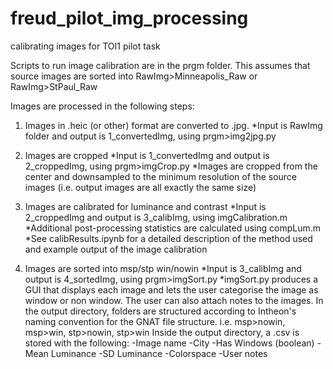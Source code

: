# freud_pilot_img_processing
calibrating images for TOI1 pilot task

Scripts to run image calibration are in the prgm folder. 
This assumes that source images are sorted into RawImg>Minneapolis_Raw or RawImg>StPaul_Raw

Images are processed in the following steps:

1. Images in .heic (or other) format are converted to .jpg. 
*Input is RawImg folder and output is 1_convertedImg, using prgm>img2jpg.py

2. Images are cropped 
*Input is 1_convertedImg and output is 2_croppedImg, using prgm>imgCrop.py
*Images are cropped from the center and downsampled to the minimum resolution of the source images (i.e. output images are all exactly the same size)

3. Images are calibrated for luminance and contrast
*Input is 2_croppedImg and output is 3_calibImg, using imgCalibration.m
*Additional post-processing statistics are calculated using compLum.m
*See calibResults.ipynb for a detailed description of the method used and example output of the image calibration

4. Images are sorted into msp/stp win/nowin 
*Input is 3_calibImg and output is 4_sortedImg, using prgm>imgSort.py
*imgSort.py produces a GUI that displays each image and lets the user categorise the image as window or non window. The user can also attach notes to the images.
In the output directory, folders are structured according to Intheon's naming convention for the GNAT file structure.
i.e. msp>nowin, msp>win, stp>nowin, stp>win
Inside the output directory, a .csv is stored with the following:
-Image name 
-City 
-Has Windows (boolean)
-Mean Luminance 
-SD Luminance 
-Colorspace 
-User notes 





